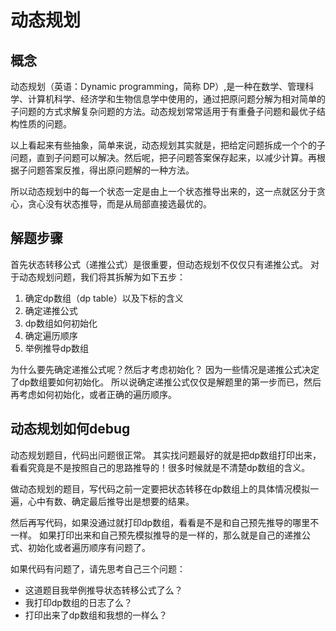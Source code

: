 # 动态规划

## 概念
动态规划（英语：Dynamic programming，简称 DP）,是一种在数学、管理科学、计算机科学、经济学和生物信息学中使用的，通过把原问题分解为相对简单的子问题的方式求解复杂问题的方法。动态规划常常适用于有重叠子问题和最优子结构性质的问题。

以上看起来有些抽象，简单来说，动态规划其实就是，把给定问题拆成一个个的子问题，直到子问题可以解决。然后呢，把子问题答案保存起来，以减少计算。再根据子问题答案反推，得出原问题解的一种方法。

所以动态规划中的每一个状态一定是由上一个状态推导出来的，这一点就区分于贪心，贪心没有状态推导，而是从局部直接选最优的。

## 解题步骤
首先状态转移公式（递推公式）是很重要，但动态规划不仅仅只有递推公式。
对于动态规划问题，我们将其拆解为如下五步：
1. 确定dp数组（dp table）以及下标的含义
2. 确定递推公式
3. dp数组如何初始化
4. 确定遍历顺序
5. 举例推导dp数组

为什么要先确定递推公式呢？然后才考虑初始化？
因为一些情况是递推公式决定了dp数组要如何初始化。
所以说确定递推公式仅仅是解题里的第一步而已，然后再考虑如何初始化，或者正确的遍历顺序。

## 动态规划如何debug
动态规划题目，代码出问题很正常。
其实找问题最好的就是把dp数组打印出来，看看究竟是不是按照自己的思路推导的！很多时候就是不清楚dp数组的含义。

做动态规划的题目，写代码之前一定要把状态转移在dp数组上的具体情况模拟一遍，心中有数、确定最后推导出是想要的结果。

然后再写代码，如果没通过就打印dp数组，看看是不是和自己预先推导的哪里不一样。
如果打印出来和自己预先模拟推导的是一样的，那么就是自己的递推公式、初始化或者遍历顺序有问题了。

如果代码有问题了，请先思考自己三个问题：
* 这道题目我举例推导状态转移公式了么？
* 我打印dp数组的日志了么？
* 打印出来了dp数组和我想的一样么？